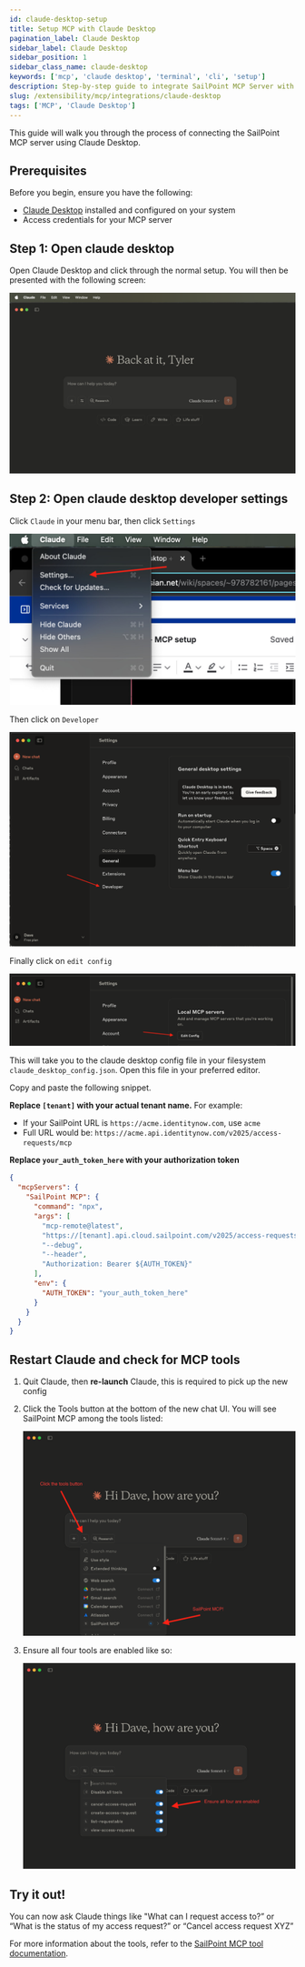 ```yaml
---
id: claude-desktop-setup
title: Setup MCP with Claude Desktop
pagination_label: Claude Desktop
sidebar_label: Claude Desktop
sidebar_position: 1
sidebar_class_name: claude-desktop
keywords: ['mcp', 'claude desktop', 'terminal', 'cli', 'setup']
description: Step-by-step guide to integrate SailPoint MCP Server with Claude Desktop
slug: /extensibility/mcp/integrations/claude-desktop
tags: ['MCP', 'Claude Desktop']
---
```


This guide will walk you through the process of connecting the SailPoint MCP server using Claude Desktop.

## Prerequisites

Before you begin, ensure you have the following:

- [Claude Desktop](https://claude.ai/download) installed and configured on your system
- Access credentials for your MCP server

## Step 1: Open claude desktop

Open Claude Desktop and click through the normal setup. You will then be presented with the following screen:

![Claude Desktop](../img/claude-desktop.png)

## Step 2: Open claude desktop developer settings

Click `Claude` in your menu bar, then click `Settings`

![Claude Developer Settings](../img/claude-desktop-settings.jpg)

Then click on `Developer`

![Claude Developer](../img/claude-developer.png)

Finally click on `edit config`

![Claude Config](../img/claude-edit-config.png)

This will take you to the claude desktop config file in your filesystem `claude_desktop_config.json`. Open this file in your preferred editor.

Copy and paste the following snippet.

**Replace `[tenant]` with your actual tenant name.** For example:

- If your SailPoint URL is `https://acme.identitynow.com`, use `acme`
- Full URL would be: `https://acme.api.identitynow.com/v2025/access-requests/mcp`

**Replace `your_auth_token_here` with your authorization token**

```json
{
  "mcpServers": {
    "SailPoint MCP": {
      "command": "npx",
      "args": [
        "mcp-remote@latest",
        "https://[tenant].api.cloud.sailpoint.com/v2025/access-requests/mcp",
        "--debug",
        "--header",
        "Authorization: Bearer ${AUTH_TOKEN}"
      ],
      "env": {
        "AUTH_TOKEN": "your_auth_token_here"
      }
    }
  }
}
```

## **Restart Claude and check for MCP tools**

1. Quit Claude, then **re-launch** Claude, this is required to pick up the new config

2. Click the Tools button at the bottom of the new chat UI. You will see SailPoint MCP among the tools listed:

    ![Claude Tools](../img/claude-tools.png)

3. Ensure all four tools are enabled like so:

    ![Claude Tool Details](../img/claude-tool-details.png)

## **Try it out!**

You can now ask Claude things like "What can I request access to?” or “What is the status of my access request?” or “Cancel access request XYZ”

For more information about the tools, refer to the [SailPoint MCP tool documentation](../available-tools.mdx).
